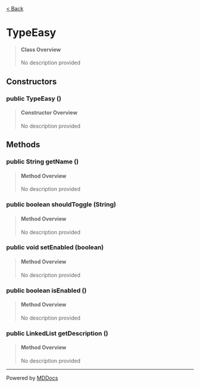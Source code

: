 [< Back](README.md)
# TypeEasy #
>#### Class Overview ####
>No description provided
## Constructors ##
### public TypeEasy () ###
>#### Constructor Overview ####
>No description provided
>
## Methods ##
### public String getName () ###
>#### Method Overview ####
>No description provided
>
### public boolean shouldToggle (String) ###
>#### Method Overview ####
>No description provided
>
### public void setEnabled (boolean) ###
>#### Method Overview ####
>No description provided
>
### public boolean isEnabled () ###
>#### Method Overview ####
>No description provided
>
### public LinkedList getDescription () ###
>#### Method Overview ####
>No description provided
>

---
Powered by [MDDocs](https://github.com/VRCube/MDDocs)